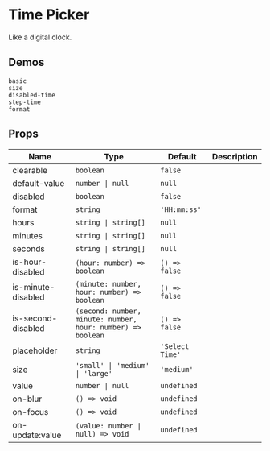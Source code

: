 # Time Picker

Like a digital clock.

## Demos

```demo
basic
size
disabled-time
step-time
format
```

## Props

| Name | Type | Default | Description |
| --- | --- | --- | --- |
| clearable | `boolean` | `false` |  |
| default-value | `number \| null` | `null` |  |
| disabled | `boolean` | `false` |  |
| format | `string` | `'HH:mm:ss'` |  |
| hours | `string \| string[]` | `null` |  |
| minutes | `string \| string[]` | `null` |  |
| seconds | `string \| string[]` | `null` |  |
| is-hour-disabled | `(hour: number) => boolean` | `() => false` |  |
| is-minute-disabled | `(minute: number, hour: number) => boolean` | `() => false` |  |
| is-second-disabled | `(second: number, minute: number, hour: number) => boolean` | `() => false` |  |
| placeholder | `string` | `'Select Time'` |  |
| size | `'small' \| 'medium' \| 'large'` | `'medium'` |  |
| value | `number \| null` | `undefined` |  |
| on-blur | `() => void` | `undefined` |  |
| on-focus | `() => void` | `undefined` |  |
| on-update:value | `(value: number \| null) => void` | `undefined` |  |
